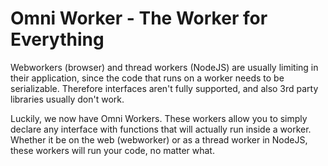 # Omni Worker - The Worker for Everything
Webworkers (browser) and thread workers (NodeJS) are usually limiting in their application, since the code that runs on a worker needs to be serializable. Therefore interfaces aren't fully supported, and also 3rd party libraries usually don't work.

Luckily, we now have Omni Workers. These workers allow you to simply declare any interface with functions that will actually run inside a worker. Whether it be on the web (webworker) or as a thread worker in NodeJS, these workers will run your code, no matter what.